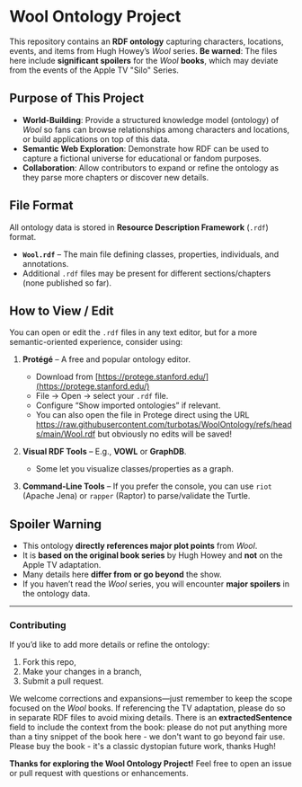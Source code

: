 ﻿# Wool Ontology Project

This repository contains an **RDF ontology** capturing characters, locations, events, and items from Hugh Howey’s *Wool* series. **Be warned**: The files here include **significant spoilers** for the *Wool* **books**, which may deviate from the events of the Apple TV "Silo" Series.  

## Purpose of This Project

- **World-Building**: Provide a structured knowledge model (ontology) of *Wool* so fans can browse relationships among characters and locations, or build applications on top of this data.  
- **Semantic Web Exploration**: Demonstrate how RDF can be used to capture a fictional universe for educational or fandom purposes.  
- **Collaboration**: Allow contributors to expand or refine the ontology as they parse more chapters or discover new details.

## File Format

All ontology data is stored in **Resource Description Framework** (`.rdf`) format.

- **`Wool.rdf`** – The main file defining classes, properties, individuals, and annotations.  
- Additional `.rdf` files may be present for different sections/chapters (none published so far).

## How to View / Edit

You can open or edit the `.rdf` files in any text editor, but for a more semantic-oriented experience, consider using:

1. **Protégé** – A free and popular ontology editor.  
   - Download from [https://protege.stanford.edu/](https://protege.stanford.edu/)  
   - File → Open → select your `.rdf` file.  
   - Configure “Show imported ontologies” if relevant.
   - You can also open the file in Protege direct using the URL https://raw.githubusercontent.com/turbotas/WoolOntology/refs/heads/main/Wool.rdf but obviously no edits will be saved!

2. **Visual RDF Tools** – E.g., **VOWL** or **GraphDB**.  
   - Some let you visualize classes/properties as a graph.

3. **Command-Line Tools** – If you prefer the console, you can use `riot` (Apache Jena) or `rapper` (Raptor) to parse/validate the Turtle.

## Spoiler Warning

- This ontology **directly references major plot points** from *Wool*.  
- It is **based on the original book series** by Hugh Howey and **not** on the Apple TV adaptation.  
- Many details here **differ from or go beyond** the show.
- If you haven’t read the *Wool* series, you will encounter **major spoilers** in the ontology data.

---

### Contributing

If you’d like to add more details or refine the ontology:
1. Fork this repo,  
2. Make your changes in a branch,  
3. Submit a pull request.

We welcome corrections and expansions—just remember to keep the scope focused on the *Wool* books. If referencing the TV adaptation, please do so in separate RDF files to avoid mixing details. There is an **extractedSentence** field to include the context from the book: please do not put anything more than a tiny snippet of the book here - we don't want to go beyond fair use.  Please buy the book - it's a classic dystopian future work, thanks Hugh!

**Thanks for exploring the Wool Ontology Project!** Feel free to open an issue or pull request with questions or enhancements.
